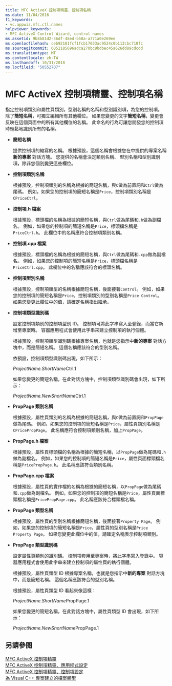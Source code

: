 ```yaml
---
title: MFC ActiveX 控制項精靈、控制項名稱
ms.date: 11/04/2016
f1_keywords:
- vc.appwiz.mfc.ctl.names
helpviewer_keywords:
- MFC ActiveX Control Wizard, control names
ms.assetid: 9b8b81d2-36df-48ed-b58a-a771a0e269ee
ms.openlocfilehash: ceb92181fcf1fcb17033ac9524c0b113cbc710fc
ms.sourcegitcommit: 6052185696adca270bc9bdbec45a626dd89cdcdd
ms.translationtype: MT
ms.contentlocale: zh-TW
ms.lasthandoff: 10/31/2018
ms.locfileid: "50552707"
---
```

# <a name="control-names-mfc-activex-control-wizard"></a>MFC ActiveX 控制項精靈、控制項名稱

指定控制項類別和屬性頁類別，型別名稱的名稱和型別識別項，為您的控制項。 除了**簡短名稱**，可獨立編輯所有其他欄位。 如果您變更的文字**簡短名稱**，變更會反映在這個頁面中的所有其他欄位的名稱。 此命名的行為可讓您開發您的控制項時輕鬆地識別所有的名稱。

- **簡短名稱**

   提供控制項的縮寫的名稱。 根據預設，這個名稱會根據您在中提供的專案名稱**新的專案** 對話方塊。 您提供的名稱會決定類別名稱、 型別名稱和型別識別項，除非您個別變更這些欄位。

- **控制項類別名稱**

   根據預設，控制項類別的名稱為根據的簡短名稱，與`C`做為前置詞和`Ctrl`做為尾碼。 例如，如果您的控制項的簡短名稱是`Price`，控制項類別名稱是`CPriceCtrl`。

- **控制項.h 檔案**

   根據預設，標頭檔的名稱為根據的簡短名稱，與`Ctrl`做為尾碼和`.h`做為副檔名。 例如，如果您的控制項的簡短名稱是`Price`，標頭檔名稱是`PriceCtrl.h`。 此欄位中的名稱應符合控制項類別名稱。

- **控制項.cpp 檔案**

   根據預設，標頭檔的名稱為根據的簡短名稱，與`Ctrl`做為尾碼和`.cpp`做為副檔名。 例如，如果您的控制項的簡短名稱是`Price`，標頭檔名稱是`PriceCtrl.cpp`。 此欄位中的名稱應該符合的標頭名稱。

- **控制項型別名稱**

   根據預設，控制項類型的名稱根據簡短名稱，後面接著`Control`。 例如，如果您的控制項的簡短名稱是`Price`，控制項類別的型別名稱是`Price Control`。 如果您變更此欄位中的值，請確定名稱指出繼承。

- **控制項類型識別碼**

   設定控制項類別的控制項型別 ID。 控制項可將此字串寫入至登錄，而當它新增至專案時。 容器應用程式會使用此字串來建立控制項的執行個體。

   根據預設，控制項類型識別碼根據專案名稱，也就是您指示中**新的專案** 對話方塊中，而是簡短名稱。 這個名稱應該符合的型別名稱。

   依預設，控制項類型識別碼出現，如下所示：

   *ProjectName.ShortName*Ctrl.1

   如果您變更的簡短名稱，在此對話方塊中，控制項類型識別碼會出現，如下所示：

   *ProjectName.NewShortName*Ctrl.1

- **PropPage 類別名稱**

   根據預設，屬性頁類別的名稱為根據的簡短名稱，與`C`做為前置詞和`PropPage`做為尾碼。 例如，如果您的控制項的簡短名稱是`Price`，屬性頁類別名稱是`CPricePropPage`。 此名稱應符合控制項類別名稱，加上`PropPage`。

- **PropPage.h 檔案**

   根據預設，屬性頁標頭檔的名稱為根據的簡短名稱，以`PropPage`做為尾碼和`.h`做為副檔名。 例如，如果您的控制項的簡短名稱是`Price`，屬性頁面標頭檔名稱是`PricePropPage.h`。 此名稱應該符合類別名稱。

- **PropPage.cpp 檔案**

   根據預設，屬性頁的實作檔的名稱為根據的簡短名稱，以`PropPage`做為尾碼和`.cpp`做為副檔名。 例如，如果您的控制項的簡短名稱是`Price`，屬性頁面標頭檔名稱是`PricePropPage.cpp`。 此名稱應該符合標頭檔名稱。

- **PropPage 類型名稱**

   根據預設，屬性頁的型別名稱根據簡短名稱，後面接著`Property Page`。 例如，如果您的控制項的簡短名稱是`Price`，屬性頁的型別名稱是`Price Property Page`。 如果您變更此欄位中的值，請確定名稱表示控制項類別。

- **PropPage 類型識別碼**

   設定屬性頁類別的識別碼。 控制項套用至專案時，將此字串寫入登錄中。 容器應用程式會使用此字串來建立控制項的屬性頁的執行個體。

   根據預設，屬性頁類型 ID 根據專案名稱，也就是您指示中**新的專案** 對話方塊中，而是簡短名稱。 這個名稱應該符合的型別名稱。

   根據預設，屬性頁類型 ID 看起來像這樣：

   *ProjectName.ShortName*PropPage.1

   如果您變更的簡短名稱，在此對話方塊中，屬性頁類型 ID 會出現，如下所示：

   *ProjectName.NewShortName*PropPage.1

## <a name="see-also"></a>另請參閱

[MFC ActiveX 控制項精靈](../../mfc/reference/mfc-activex-control-wizard.md)<br/>
[MFC ActiveX 控制項精靈、應用程式設定](../../mfc/reference/application-settings-mfc-activex-control-wizard.md)<br/>
[MFC ActiveX 控制項精靈、控制項設定](../../mfc/reference/control-settings-mfc-activex-control-wizard.md)<br/>
[為 Visual C++ 專案建立的檔案類型](../../ide/file-types-created-for-visual-cpp-projects.md)

